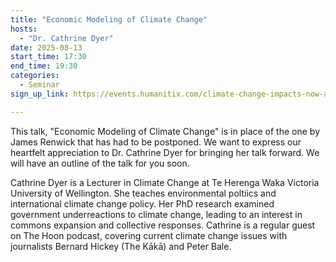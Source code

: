 ```yaml
---
title: "Economic Modeling of Climate Change"
hosts:
  - "Dr. Cathrine Dyer"
date: 2025-08-13
start_time: 17:30
end_time: 19:30
categories:
  - Seminar 
sign_up_link: https://events.humanitix.com/climate-change-impacts-now-and-over-coming-decades/tickets

---
```


This talk, "Economic Modeling of Climate Change" is in place of the one by James Renwick that has had to be postponed. 
We want to express our heartfelt appreciation to Dr. Cathrine Dyer for bringing her talk forward. We will have an outline of the talk for you soon.


Cathrine Dyer is a Lecturer in Climate Change at Te Herenga Waka Victoria
University of Wellington. She teaches  environmental poltiics and international
climate change policy. Her PhD research examined government underreactions to
climate change, leading to an interest in commons expansion and collective
responses. Cathrine is a regular guest on The Hoon podcast, covering current
climate change issues with journalists Bernard Hickey (The Kākā) and Peter
Bale.
